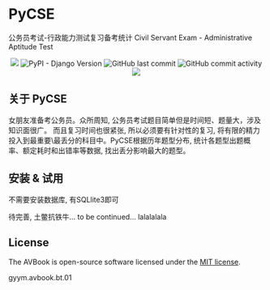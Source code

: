 # PyCSE
公务员考试-行政能力测试复习备考统计 Civil Servant Exam - Administrative Aptitude Test

<p align="center">

<img src="https://travis-ci.org/laravel/framework.svg"> 
<img alt="PyPI - Django Version" src="https://img.shields.io/pypi/djversions/djangorestframework?label=django&logo=django">
<img alt="GitHub last commit" src="https://img.shields.io/github/last-commit/AeroYoung/PyCSE">
<img alt="GitHub commit activity" src="https://img.shields.io/github/commit-activity/w/AeroYoung/PyCSE">
<img src="https://img.shields.io/apm/l/vim-mode.svg">

</p>

## 关于 PyCSE

女朋友准备考公务员。众所周知, 公务员考试题目简单但是时间短、题量大，涉及知识面很广。
而且复习时间也很紧张, 所以必须要有针对性的复习, 将有限的精力投入到最重要\最丢分的科目中。PyCSE根据历年题型分布, 统计各题型出题概率、额定耗时和出错率等数据, 找出丢分影响最大的题型。

## 安装 & 试用

不需要安装数据库, 有SQLlite3即可

待完善, 土鳖抗铁牛... to be continued... lalalalala

## License

The AVBook is open-source software licensed under the [MIT license](https://opensource.org/licenses/MIT).

gyym.avbook.bt.01